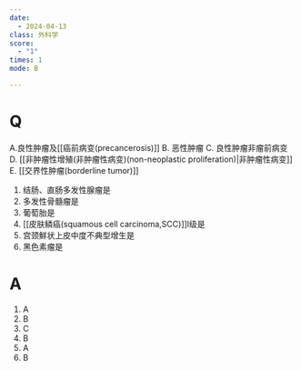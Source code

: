 ```yaml
---
date:
  - 2024-04-13
class: 外科学
score:
  - "1"
times: 1
mode: B

---
```



# Q
A.良性肿瘤及[[癌前病变(precancerosis)]] 
B. 恶性肿瘤
C. 良性肿瘤非瘤前病变 
D. [[非肿瘤性增殖(非肿瘤性病变)(non-neoplastic proliferation)|非肿瘤性病变]]
E. [[交界性肿瘤(borderline tumor)]]

1. 结肠、直肠多发性腺瘤是
2. 多发性骨髓瘤是
3. 葡萄胎是
4. [[皮肤鳞癌(squamous cell carcinoma,SCC)]]I级是
5. 宫颈鮮状上皮中度不典型增生是
6. 黑色素瘤是

# A

1. A
2. B
3. C
4. B
5. A
6. B